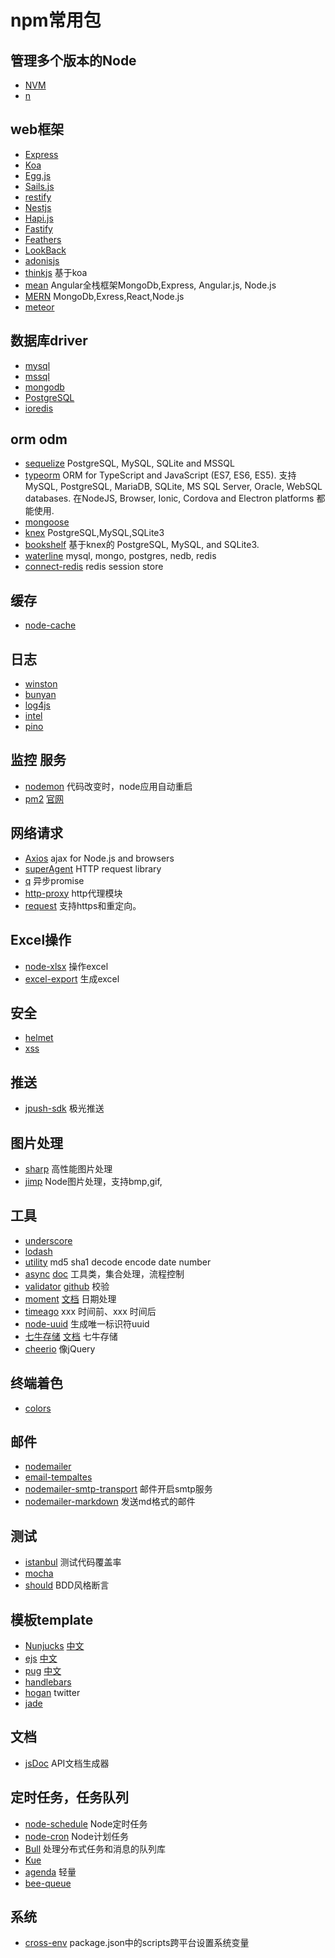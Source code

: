 # npm常用包

## 管理多个版本的Node

* [NVM](https://github.com/creationix/nvm)
* [n](https://github.com/tj/n)

## web框架

* [Express](http://expressjs.com/)
* [Koa](https://koajs.com/)
* [Egg.js](https://eggjs.org/)
* [Sails.js](https://sailsjs.com/)
* [restify](http://restify.com/)
* [Nestjs](https://nestjs.com/)
* [Hapi.js](https://hapijs.com/)
* [Fastify](https://www.fastify.io/)
* [Feathers](https://feathersjs.com/)
* [LookBack](https://loopback.io/)
* [adonisjs](https://adonisjs.com/)
* [thinkjs](https://github.com/thinkjs/thinkjs) 基于koa
* [mean](http://mean.io/) Angular全栈框架MongoDb,Express, Angular.js, Node.js
* [MERN](http://mern.io/) MongoDb,Exress,React,Node.js
* [meteor](https://www.meteor.com/)

## 数据库driver

* [mysql](https://github.com/mysqljs/mysql)
* [mssql](https://github.com/tediousjs/node-mssql)
* [mongodb](https://github.com/mongodb/node-mongodb-native)
* [PostgreSQL](https://github.com/brianc/node-postgres)
* [ioredis](https://github.com/luin/ioredis)

## orm odm

* [sequelize](https://github.com/sequelize/sequelize) PostgreSQL, MySQL, SQLite and MSSQL
* [typeorm](https://typeorm.io/) ORM for TypeScript and JavaScript (ES7, ES6, ES5). 支持 MySQL, PostgreSQL, MariaDB, SQLite, MS SQL Server, Oracle, WebSQL databases. 在NodeJS, Browser, Ionic, Cordova and Electron platforms 都能使用.
* [mongoose](https://github.com/Automattic/mongoose)
* [knex](https://github.com/tgriesser/knex) PostgreSQL,MySQL,SQLite3
* [bookshelf](https://github.com/bookshelf/bookshelf) 基于knex的 PostgreSQL, MySQL, and SQLite3.
* [waterline](http://waterlinejs.org/) mysql, mongo, postgres, nedb, redis
* [connect-redis](https://github.com/tj/connect-redis) redis session store

## 缓存

* [node-cache](https://github.com/ptarjan/node-cache/)

## 日志

* [winston](https://github.com/winstonjs/winston)
* [bunyan](https://github.com/trentm/node-bunyan)
* [log4js](https://github.com/nomiddlename/log4js-node)
* [intel](https://github.com/seanmonstar/intel)
* [pino](https://github.com/pinojs/pino)

## 监控 服务

* [nodemon](http://nodemon.io/) 代码改变时，node应用自动重启
* [pm2](https://github.com/Unitech/pm2) [官网](http://pm2.keymetrics.io/)

## 网络请求

* [Axios](https://github.com/axios/axios) ajax for Node.js and browsers
* [superAgent](https://github.com/visionmedia/superagent) HTTP request library
* [q](https://github.com/kriskowal/q) 异步promise
* [http-proxy](https://www.npmjs.com/package/http-proxy) http代理模块
* [request](https://github.com/request/request) 支持https和重定向。

## Excel操作

* [node-xlsx](https://github.com/mgcrea/node-xlsx) 操作excel
* [excel-export](https://github.com/functionscope/Node-Excel-Export) 生成excel

## 安全

* [helmet](https://github.com/helmetjs/helmet)
* [xss](https://github.com/leizongmin/js-xss)

## 推送

* [jpush-sdk](https://github.com/jpush/jpush-api-nodejs-client) 极光推送

## 图片处理

* [sharp](https://github.com/lovell/sharp) 高性能图片处理
* [jimp](https://github.com/oliver-moran/jimp) Node图片处理，支持bmp,gif,

## 工具

* [underscore](https://underscorejs.org/)
* [lodash](https://www.lodashjs.com/docs/4.17.5.html)
* [utility](https://github.com/node-modules/utility)  md5 sha1 decode encode date number
* [async](https://github.com/caolan/async)       [doc](http://caolan.github.io/async/) 工具类，集合处理，流程控制
* [validator](https://www.npmjs.com/package/validator)  [github](https://github.com/chriso/validator.js)  校验
* [moment](https://github.com/moment/moment/) [文档](http://momentjs.cn/) 日期处理
* [timeago](https://github.com/hustcc/timeago) xxx 时间前、xxx 时间后
* [node-uuid](https://github.com/kelektiv/node-uuid)  生成唯一标识符uuid
* [七牛存储](https://github.com/node-modules/qn) [文档](http://docs.qiniu.com/api/)  七牛存储
* [cheerio](https://github.com/cheeriojs/cheerio)  像jQuery

## 终端着色

* [colors](https://github.com/Marak/colors.js)

## 邮件

* [nodemailer](https://github.com/nodemailer/nodemailer)
* [email-tempaltes](https://email-templates.js.org)
* [nodemailer-smtp-transport](https://github.com/nodemailer/nodemailer-smtp-transport) 邮件开启smtp服务
* [nodemailer-markdown](https://github.com/andris9/nodemailer-markdown) 发送md格式的邮件

## 测试

* [istanbul](https://github.com/gotwarlost/istanbul) 测试代码覆盖率
* [mocha](https://github.com/mochajs/mocha)
* [should](https://github.com/shouldjs/should.js) BDD风格断言

## 模板template

* [Nunjucks](https://mozilla.github.io/nunjucks/) [中文](https://nunjucks.bootcss.com/)
* [ejs](https://www.ejs.co/) [中文](https://ejs.bootcss.com/)
* [pug](https://pugjs.org/api/getting-started.html) [中文](https://pug.bootcss.com/api/getting-started.html)
* [handlebars](http://handlebarsjs.com/)
* [hogan](http://twitter.github.io/hogan.js/) twitter
* [jade](http://jade-lang.com/)

## 文档

* [jsDoc](https://github.com/jsdoc3/jsdoc) API文档生成器

## 定时任务，任务队列

* [node-schedule](https://github.com/node-schedule/node-schedule) Node定时任务
* [node-cron](https://github.com/kelektiv/node-cron) Node计划任务
* [Bull](https://github.com/OptimalBits/bull) 处理分布式任务和消息的队列库
* [Kue](https://github.com/Automattic/kue)
* [agenda](https://github.com/agenda/agenda) 轻量
* [bee-queue](https://github.com/bee-queue/bee-queue)

## 系统

* [cross-env](https://github.com/kentcdodds/cross-env) package.json中的scripts跨平台设置系统变量